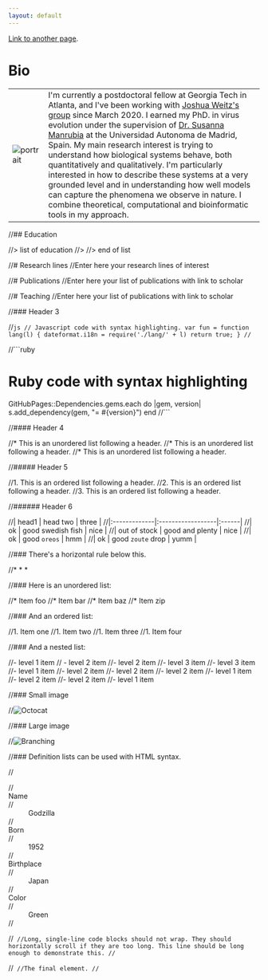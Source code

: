 ```yaml
---
layout: default
---
```



[Link to another page](./another-page.html).

# Bio
<table>
  <tr>
  <td>
      <img src="portrait-als.png" alt="portrait">
  </td>
    <td>I'm currently a postdoctoral fellow at Georgia Tech in Atlanta, and I've been working with <a href="https://weitzgroup.biosci.gatech.edu/">Joshua Weitz's group</a> since March 2020. I earned my PhD. in virus evolution under the supervision of <a href="https://auditore.cab.inta-csic.es/manrubia/">Dr. Susanna Manrubia</a> at the Universidad Autonoma de Madrid, Spain. My main research interest is trying to understand how biological systems behave, both quantitatively and qualitatively. I'm particularly interested in how to describe these systems at a very grounded level and in understanding how well models can capture the phenomena we observe in nature. I combine theoretical, computational and bioinformatic tools in my approach.
  </td>
  </tr>
  </table>
//## Education

//> list of education
//>
//> end of list

//# Research lines
//Enter here your research lines of interest

//# Publications 
//Enter here your list of publications with link to scholar

//# Teaching
//Enter here your list of publications with link to scholar

//### Header 3

//```js
// Javascript code with syntax highlighting.
var fun = function lang(l) {
  dateformat.i18n = require('./lang/' + l)
  return true;
}
//```

//```ruby
# Ruby code with syntax highlighting
GitHubPages::Dependencies.gems.each do |gem, version|
  s.add_dependency(gem, "= #{version}")
end
//```

//#### Header 4

//*   This is an unordered list following a header.
//*   This is an unordered list following a header.
//*   This is an unordered list following a header.

//##### Header 5

//1.  This is an ordered list following a header.
//2.  This is an ordered list following a header.
//3.  This is an ordered list following a header.

//###### Header 6

//| head1        | head two          | three |
//|:-------------|:------------------|:------|
//| ok           | good swedish fish | nice  |
//| out of stock | good and plenty   | nice  |
//| ok           | good `oreos`      | hmm   |
//| ok           | good `zoute` drop | yumm  |

//### There's a horizontal rule below this.

//* * *

//### Here is an unordered list:

//*   Item foo
//*   Item bar
//*   Item baz
//*   Item zip

//### And an ordered list:

//1.  Item one
//1.  Item two
//1.  Item three
//1.  Item four

//### And a nested list:

//- level 1 item
 // - level 2 item
  //- level 2 item
    //- level 3 item
    //- level 3 item
//- level 1 item
  //- level 2 item
  //- level 2 item
  //- level 2 item
//- level 1 item
  //- level 2 item
  //- level 2 item
//- level 1 item

//### Small image

//![Octocat](https://github.githubassets.com/images/icons/emoji/octocat.png)

//### Large image

//![Branching](https://guides.github.com/activities/hello-world/branching.png)


//### Definition lists can be used with HTML syntax.

//<dl>
//<dt>Name</dt>
//<dd>Godzilla</dd>
//<dt>Born</dt>
//<dd>1952</dd>
//<dt>Birthplace</dt>
//<dd>Japan</dd>
//<dt>Color</dt>
//<dd>Green</dd>
//</dl>

//```
//Long, single-line code blocks should not wrap. They should horizontally scroll if they are too long. This line should be long enough to demonstrate this.
//```

//```
//The final element.
//```
